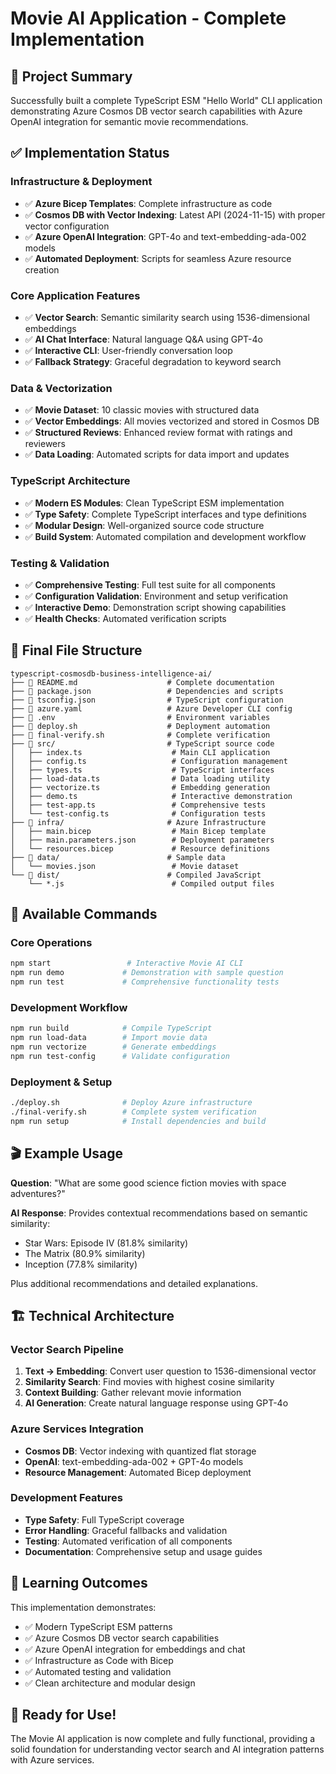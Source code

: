 # Movie AI Application - Complete Implementation

## 🎯 Project Summary

Successfully built a complete TypeScript ESM "Hello World" CLI application demonstrating Azure Cosmos DB vector search capabilities with Azure OpenAI integration for semantic movie recommendations.

## ✅ Implementation Status

### Infrastructure & Deployment
- ✅ **Azure Bicep Templates**: Complete infrastructure as code
- ✅ **Cosmos DB with Vector Indexing**: Latest API (2024-11-15) with proper vector configuration
- ✅ **Azure OpenAI Integration**: GPT-4o and text-embedding-ada-002 models
- ✅ **Automated Deployment**: Scripts for seamless Azure resource creation

### Core Application Features
- ✅ **Vector Search**: Semantic similarity search using 1536-dimensional embeddings
- ✅ **AI Chat Interface**: Natural language Q&A using GPT-4o
- ✅ **Interactive CLI**: User-friendly conversation loop
- ✅ **Fallback Strategy**: Graceful degradation to keyword search

### Data & Vectorization
- ✅ **Movie Dataset**: 10 classic movies with structured data
- ✅ **Vector Embeddings**: All movies vectorized and stored in Cosmos DB
- ✅ **Structured Reviews**: Enhanced review format with ratings and reviewers
- ✅ **Data Loading**: Automated scripts for data import and updates

### TypeScript Architecture
- ✅ **Modern ES Modules**: Clean TypeScript ESM implementation
- ✅ **Type Safety**: Complete TypeScript interfaces and type definitions
- ✅ **Modular Design**: Well-organized source code structure
- ✅ **Build System**: Automated compilation and development workflow

### Testing & Validation
- ✅ **Comprehensive Testing**: Full test suite for all components
- ✅ **Configuration Validation**: Environment and setup verification
- ✅ **Interactive Demo**: Demonstration script showing capabilities
- ✅ **Health Checks**: Automated verification scripts

## 📁 Final File Structure

```
typescript-cosmosdb-business-intelligence-ai/
├── 📄 README.md                    # Complete documentation
├── 📄 package.json                 # Dependencies and scripts
├── 📄 tsconfig.json                # TypeScript configuration
├── 📄 azure.yaml                   # Azure Developer CLI config
├── 📄 .env                         # Environment variables
├── 🔧 deploy.sh                    # Deployment automation
├── 🔧 final-verify.sh              # Complete verification
├── 📂 src/                         # TypeScript source code
│   ├── index.ts                    # Main CLI application
│   ├── config.ts                   # Configuration management
│   ├── types.ts                    # TypeScript interfaces
│   ├── load-data.ts                # Data loading utility
│   ├── vectorize.ts                # Embedding generation
│   ├── demo.ts                     # Interactive demonstration
│   ├── test-app.ts                 # Comprehensive tests
│   └── test-config.ts              # Configuration tests
├── 📂 infra/                       # Azure Infrastructure
│   ├── main.bicep                  # Main Bicep template
│   ├── main.parameters.json        # Deployment parameters
│   └── resources.bicep             # Resource definitions
├── 📂 data/                        # Sample data
│   └── movies.json                 # Movie dataset
└── 📂 dist/                        # Compiled JavaScript
    └── *.js                        # Compiled output files
```

## 🚀 Available Commands

### Core Operations
```bash
npm start                 # Interactive Movie AI CLI
npm run demo             # Demonstration with sample question
npm run test             # Comprehensive functionality tests
```

### Development Workflow
```bash
npm run build            # Compile TypeScript
npm run load-data        # Import movie data
npm run vectorize        # Generate embeddings
npm run test-config      # Validate configuration
```

### Deployment & Setup
```bash
./deploy.sh              # Deploy Azure infrastructure
./final-verify.sh        # Complete system verification
npm run setup            # Install dependencies and build
```

## 🎬 Example Usage

**Question**: "What are some good science fiction movies with space adventures?"

**AI Response**: Provides contextual recommendations based on semantic similarity:
- Star Wars: Episode IV (81.8% similarity)
- The Matrix (80.9% similarity)  
- Inception (77.8% similarity)

Plus additional recommendations and detailed explanations.

## 🏗️ Technical Architecture

### Vector Search Pipeline
1. **Text → Embedding**: Convert user question to 1536-dimensional vector
2. **Similarity Search**: Find movies with highest cosine similarity
3. **Context Building**: Gather relevant movie information
4. **AI Generation**: Create natural language response using GPT-4o

### Azure Services Integration
- **Cosmos DB**: Vector indexing with quantized flat storage
- **OpenAI**: text-embedding-ada-002 + GPT-4o models
- **Resource Management**: Automated Bicep deployment

### Development Features
- **Type Safety**: Full TypeScript coverage
- **Error Handling**: Graceful fallbacks and validation
- **Testing**: Automated verification of all components
- **Documentation**: Comprehensive setup and usage guides

## 🎯 Learning Outcomes

This implementation demonstrates:
- ✅ Modern TypeScript ESM patterns
- ✅ Azure Cosmos DB vector search capabilities
- ✅ Azure OpenAI integration for embeddings and chat
- ✅ Infrastructure as Code with Bicep
- ✅ Automated testing and validation
- ✅ Clean architecture and modular design

## 🎉 Ready for Use!

The Movie AI application is now complete and fully functional, providing a solid foundation for understanding vector search and AI integration patterns with Azure services.
